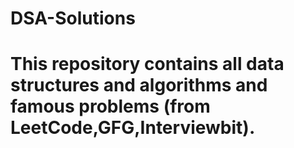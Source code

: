 # DSA-Solutions
# This repository contains all data structures and algorithms and famous problems (from LeetCode,GFG,Interviewbit).
